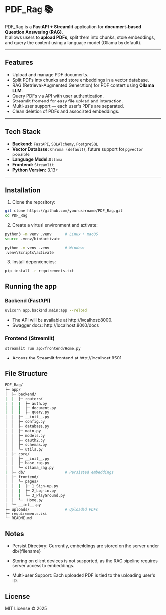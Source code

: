 # PDF_Rag 📚

PDF_Rag is a **FastAPI + Streamlit** application for **document-based Question Answering (RAG)**.  
It allows users to **upload PDFs**, split them into chunks, store embeddings, and query the content using a language model (Ollama by default).  

---

## Features

- Upload and manage PDF documents.
- Split PDFs into chunks and store embeddings in a vector database.
- RAG (Retrieval-Augmented Generation) for PDF content using **Ollama LLM**.
- Query PDFs via API with user authentication.
- Streamlit frontend for easy file upload and interaction.
- Multi-user support — each user's PDFs are separated.
- Clean deletion of PDFs and associated embeddings.

---

## Tech Stack

- **Backend:** `FastAPI`, `SQLAlchemy`, `PostgreSQL`
- **Vector Database:** `Chroma (default)`, future support for `pgvector` possible
- **Language Model:**` Ollama `
- **Frontend:** `Streamlit`
- **Python Version:** 3.13+

---

## Installation

1. Clone the repository:

```bash
git clone https://github.com/yourusername/PDF_Rag.git
cd PDF_Rag
```

2. Create a virtual environment and activate:
```bash
python3 -m venv .venv      # Linux / macOS
source .venv/bin/activate  

python -m venv .venv       # Windows
.venv\Scripts\activate
```

3. Install dependencies:
```bash
pip install -r requirements.txt
```

## Running the app

### Backend (FastAPI)
```bash
uvicorn app.backend.main:app --reload
```

- The API will be available at http://localhost:8000.
- Swagger docs: http://localhost:8000/docs

### Frontend (Streamlit)
```bash
streamlit run app/frontend/Home.py
```
- Access the Streamlit frontend at http://localhost:8501

## File Structure

```bash
PDF_Rag/
├─ app/
│  ├─ backend/
|  |  ├─ routers/
|  |  |  ├─ auth.py 
|  |  |  ├─ document.py 
|  |  |  ├─ query.py 
│  │  ├─ __init__.py
│  │  ├─ config.py
│  │  ├─ database.py
│  │  ├─ main.py
│  │  ├─ models.py
│  │  ├─ oauth2.py
│  │  ├─ schemas.py
│  │  └─ utils.py
│  ├─ core/
│  │  ├─ __init__.py
│  │  ├─ base_rag.py
│  │  └─ ollama_rag.py
|  ├─ db/                  # Persisted embeddings
│  ├─ frontend/
│  │  └─ pages/
│  │  |  ├─ 1_Sign-up.py
│  │  |  ├─ 2_Log-in.py
│  │  |  └─ 3_PlayGround.py
│  │  └─  Home.py
│  └─ __int__.py
├─ uploads/                # Uploaded PDFs
├─ requirements.txt
└─ README.md
```

## Notes

- Persist Directory: Currently, embeddings are stored on the server under db/{filename}.
- Storing on client devices is not supported, as the RAG pipeline requires server access to embeddings.

- Multi-user Support: Each uploaded PDF is tied to the uploading user's ID.

## License

MIT License © 2025

